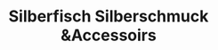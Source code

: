 ---
title: "Silberfisch Silberschmuck &Accessoirs"
url: /murnau-a-staffelsee/silberfisch-silberschmuck-undaccessoirs/
shop: Schmuck
---